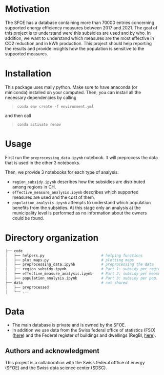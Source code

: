 # Motivation

The SFOE has a database containing more than 70000 entries concerning supported energy efficiency measures between 2017 and 2021. The goal of this project is to understand were this subsidies are used and by who. In addition, we want to understand which measures are the most effective in CO2 reduction and in kWh production.
This project should help reporting the results and provide insights how the population is sensitive to the supported measures.

# Installation
This package uses maily python. Make sure to have anaconda (or miniconda) installed on your computed. Then, you can install all the necessary dependencies by calling
> ```conda env create -f environment.yml``` 

and then call

> ```conda activate renov```

# Usage

First run the ```preprocessing_data.ipynb``` notebook. It will preprocess the data that is used in the other 3 notebooks. 

Then, we provide 3 notebooks for each type of analysis:
- ```region_subsidy.ipynb``` describes how the subsidies are distributed among regions in CH.
- ```effective_measure_analysis.ipynb``` describes which supported measures are used and the cost of them.
- ```population_analysis.ipynb``` attempts to understand which population benefits from the subsidies. At this stage only an analysis at the municipality level is performed as no information about the owners could be found.


# Directory organization

```bash
├── code                     
│   ├── helpers.py                          # helping functions
│   ├── plot_maps.py                        # plotting maps
│   ├── preprocessing_data.ipynb            # preprocessing the data
│   ├── region_subsidy.ipynb                # Part 1: subsidy per region
│   ├── effective_measure_analysis.ipynb    # Part 2: subsidy per measure
│   ├── population_analysis.ipynb           # Part 3: subsidy per pop.
├── data                                    # not shared
│   ├── preprocessed       
│   └── ...           
```


# Data 

- The main database is private and is owned by the SFOE.
- In addition we use data from the Swiss federal office of statistics (FSO) ([here](https://www.atlas.bfs.admin.ch/maps/13/fr/16894_72_71_70/26207.html)) and the Federal register of buildings and dwellings (RegBl, [here](https://www.bfs.admin.ch/bfs/fr/home/registres/registre-batiments-logements.html)).


## Authors and acknowledgment
This project is a collaboration with the Swiss federal offfice of energy (SFOE) and the Swiss data science center (SDSC). 